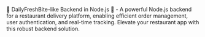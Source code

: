 
🍔 DailyFreshBite-like Backend in Node.js 🚀 - A powerful Node.js backend for a restaurant delivery platform, enabling efficient order management, user authentication, and real-time tracking. Elevate your restaurant app with this robust backend solution.
